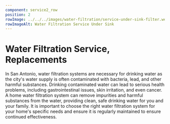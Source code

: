 ```yaml
---
component: service2_row
position: 2
rowImage: ../../../images/water-filtration/service-under-sink-filter.webp
rowImageAlt: Water Filtration Service Under Sink
---
```

#  Water Filtration Service, Replacements

In San Antonio, water filtration systems are necessary for drinking water as the city's water supply is often contaminated with bacteria, lead, and other harmful substances. Drinking contaminated water can lead to serious health problems, including gastrointestinal issues, skin irritation, and even cancer. A home water filtration system can remove impurities and harmful substances from the water, providing clean, safe drinking water for you and your family. It is important to choose the right water filtration system for your home's specific needs and ensure it is regularly maintained to ensure continued effectiveness.
